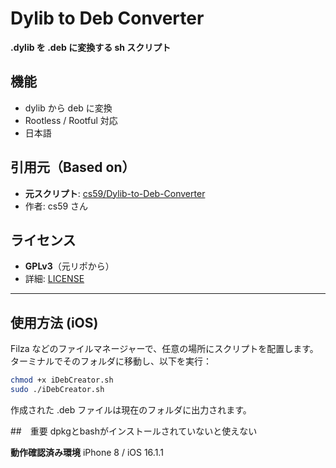 # Dylib to Deb Converter

**.dylib を .deb に変換する sh スクリプト**

## 機能
- dylib から deb に変換
- Rootless / Rootful 対応
- 日本語

## 引用元（Based on）
- **元スクリプト**: [cs59/Dylib-to-Deb-Converter](https://github.com/cs59/Dylib-to-Deb-Converter)
- 作者: cs59 さん

## ライセンス
- **GPLv3**（元リポから）
- 詳細: [LICENSE](LICENSE)

---

## 使用方法 (iOS)

Filza などのファイルマネージャーで、任意の場所にスクリプトを配置します。  
ターミナルでそのフォルダに移動し、以下を実行：

```bash
chmod +x iDebCreator.sh
sudo ./iDebCreator.sh
```
作成された .deb ファイルは現在のフォルダに出力されます。

##　重要
dpkgとbashがインストールされていないと使えない

**動作確認済み環境**
iPhone 8 / iOS 16.1.1
